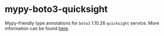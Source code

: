 # mypy-boto3-quicksight

Mypy-friendly type annotations for `boto3` 1.10.26 `quicksight` service.
More information can be found [here](https://github.com/vemel/mypy_boto3).
